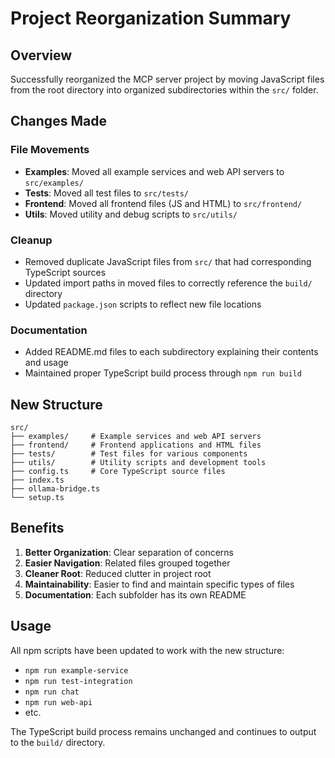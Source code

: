 # Project Reorganization Summary

## Overview
Successfully reorganized the MCP server project by moving JavaScript files from the root directory into organized subdirectories within the `src/` folder.

## Changes Made

### File Movements
- **Examples**: Moved all example services and web API servers to `src/examples/`
- **Tests**: Moved all test files to `src/tests/`
- **Frontend**: Moved all frontend files (JS and HTML) to `src/frontend/`
- **Utils**: Moved utility and debug scripts to `src/utils/`

### Cleanup
- Removed duplicate JavaScript files from `src/` that had corresponding TypeScript sources
- Updated import paths in moved files to correctly reference the `build/` directory
- Updated `package.json` scripts to reflect new file locations

### Documentation
- Added README.md files to each subdirectory explaining their contents and usage
- Maintained proper TypeScript build process through `npm run build`

## New Structure
```
src/
├── examples/     # Example services and web API servers
├── frontend/     # Frontend applications and HTML files
├── tests/        # Test files for various components
├── utils/        # Utility scripts and development tools
├── config.ts     # Core TypeScript source files
├── index.ts
├── ollama-bridge.ts
└── setup.ts
```

## Benefits
1. **Better Organization**: Clear separation of concerns
2. **Easier Navigation**: Related files grouped together
3. **Cleaner Root**: Reduced clutter in project root
4. **Maintainability**: Easier to find and maintain specific types of files
5. **Documentation**: Each subfolder has its own README

## Usage
All npm scripts have been updated to work with the new structure:
- `npm run example-service`
- `npm run test-integration`
- `npm run chat`
- `npm run web-api`
- etc.

The TypeScript build process remains unchanged and continues to output to the `build/` directory.
